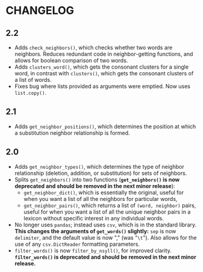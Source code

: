 # CHANGELOG

## 2.2

* Adds `check_neighbors()`, which checks whether two words are neighbors. Reduces redundant code in neighbor-getting functions, and allows for boolean
  comparison of two words.
* Adds `clusters_word()`, which gets the consonant clusters for a single word, in contrast with `clusters()`, which gets the consonant clusters of a list of
  words.
* Fixes bug where lists provided as arguments were emptied. Now uses `list.copy()`.

## 2.1

* Adds `get_neighbor_positions()`, which determines the position at which a substitution neighbor relationship is formed.

## 2.0

* Adds `get_neighbor_types()`, which determines the type of neighbor relationship (deletion, addition, or substitution) for sets of neighbors.
* Splits `get_neighbors()` into two functions (**`get_neighbors()` is now deprecated and should be removed in the next minor release**):
  * `get_neighbor_dict()`, which is essentially the original, useful for when you want a list of all the neighbors for particular words,
  * `get_neighbor_pairs()`, which returns a list of `(word, neighbor)` pairs, useful for when you want a list of all the unique neighbor pairs in a lexicon
    without specific interest in any individual words.
* No longer uses `pandas`; instead uses `csv`, which is in the standard library. **This changes the arguments of `get_words()` slightly:** `sep` is now
  `delimiter`, and the default value is now "," (was "`\t`"). Also allows for the use of any `csv.DictReader` formatting parameters.
* `filter_words()` is now `filter_by_nsyll()`, for improved clarity. **`filter_words()` is deprecated and should be removed in the next minor release.**
